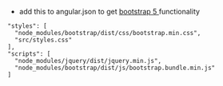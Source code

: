 * add this to angular.json to get [bootstrap 5 ](https://getbootstrap.com/docs/5.0/components/buttons/) functionality 
```
"styles": [
  "node_modules/bootstrap/dist/css/bootstrap.min.css",
  "src/styles.css"
],
"scripts": [
  "node_modules/jquery/dist/jquery.min.js",
  "node_modules/bootstrap/dist/js/bootstrap.bundle.min.js"
]
```

